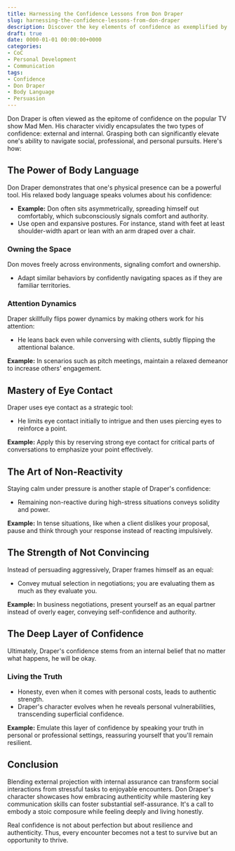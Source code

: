 ```yaml
---
title: Harnessing the Confidence Lessons from Don Draper
slug: harnessing-the-confidence-lessons-from-don-draper
description: Discover the key elements of confidence as exemplified by Don Draper in Mad Men, and learn how to apply them in real-life situations.
draft: true
date: 0000-01-01 00:00:00+0000
categories:
- CoC
- Personal Development
- Communication 
tags:
- Confidence
- Don Draper
- Body Language
- Persuasion  
---
```


Don Draper is often viewed as the epitome of confidence on the popular TV show Mad Men. His character vividly encapsulates the two types of confidence: external and internal. Grasping both can significantly elevate one's ability to navigate social, professional, and personal pursuits. Here's how:

## The Power of Body Language  

Don Draper demonstrates that one's physical presence can be a powerful tool. His relaxed body language speaks volumes about his confidence:

- **Example:** Don often sits asymmetrically, spreading himself out comfortably, which subconsciously signals comfort and authority.
- Use open and expansive postures. For instance, stand with feet at least shoulder-width apart or lean with an arm draped over a chair.

### Owning the Space

Don moves freely across environments, signaling comfort and ownership.

- Adapt similar behaviors by confidently navigating spaces as if they are familiar territories.

### Attention Dynamics

Draper skillfully flips power dynamics by making others work for his attention:

- He leans back even while conversing with clients, subtly flipping the attentional balance.

**Example:** In scenarios such as pitch meetings, maintain a relaxed demeanor to increase others' engagement.

## Mastery of Eye Contact

Draper uses eye contact as a strategic tool:

- He limits eye contact initially to intrigue and then uses piercing eyes to reinforce a point.

**Example:** Apply this by reserving strong eye contact for critical parts of conversations to emphasize your point effectively.

## The Art of Non-Reactivity

Staying calm under pressure is another staple of Draper's confidence:

- Remaining non-reactive during high-stress situations conveys solidity and power.

**Example:** In tense situations, like when a client dislikes your proposal, pause and think through your response instead of reacting impulsively.

## The Strength of Not Convincing

Instead of persuading aggressively, Draper frames himself as an equal:

- Convey mutual selection in negotiations; you are evaluating them as much as they evaluate you.

**Example:** In business negotiations, present yourself as an equal partner instead of overly eager, conveying self-confidence and authority.

## The Deep Layer of Confidence

Ultimately, Draper's confidence stems from an internal belief that no matter what happens, he will be okay.

### Living the Truth

- Honesty, even when it comes with personal costs, leads to authentic strength.
- Draper's character evolves when he reveals personal vulnerabilities, transcending superficial confidence.

**Example:** Emulate this layer of confidence by speaking your truth in personal or professional settings, reassuring yourself that you'll remain resilient.

## Conclusion

Blending external projection with internal assurance can transform social interactions from stressful tasks to enjoyable encounters. Don Draper's character showcases how embracing authenticity while mastering key communication skills can foster substantial self-assurance. It's a call to embody a stoic composure while feeling deeply and living honestly.

Real confidence is not about perfection but about resilience and authenticity. Thus, every encounter becomes not a test to survive but an opportunity to thrive.
